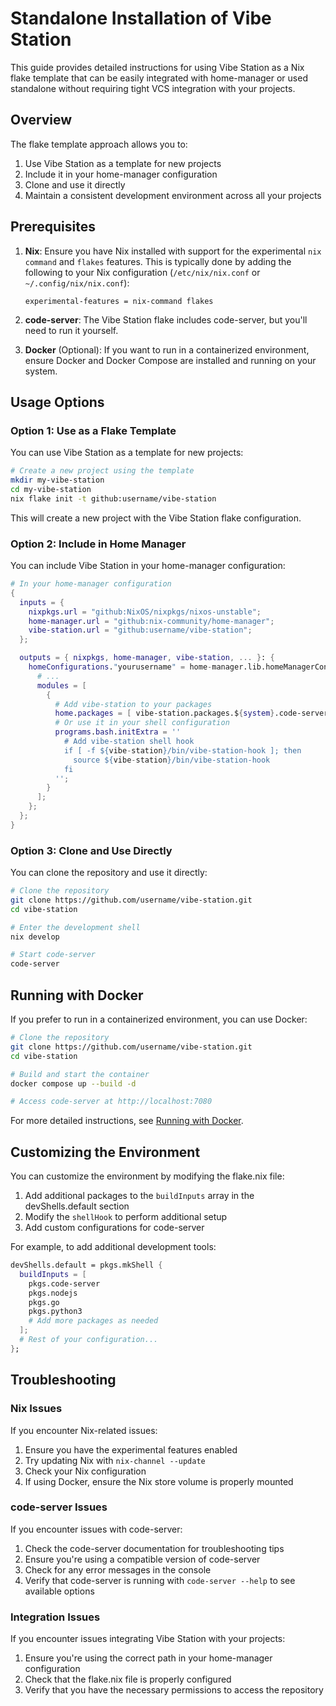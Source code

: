 # Standalone Installation of Vibe Station

This guide provides detailed instructions for using Vibe Station as a Nix flake template that can be easily integrated with home-manager or used standalone without requiring tight VCS integration with your projects.

## Overview

The flake template approach allows you to:

1. Use Vibe Station as a template for new projects
2. Include it in your home-manager configuration
3. Clone and use it directly
4. Maintain a consistent development environment across all your projects

## Prerequisites

1. **Nix**: Ensure you have Nix installed with support for the experimental `nix command` and `flakes` features. This is typically done by adding the following to your Nix configuration (`/etc/nix/nix.conf` or `~/.config/nix/nix.conf`):
   ```
   experimental-features = nix-command flakes
   ```

2. **code-server**: The Vibe Station flake includes code-server, but you'll need to run it yourself.

3. **Docker** (Optional): If you want to run in a containerized environment, ensure Docker and Docker Compose are installed and running on your system.

## Usage Options

### Option 1: Use as a Flake Template

You can use Vibe Station as a template for new projects:

```bash
# Create a new project using the template
mkdir my-vibe-station
cd my-vibe-station
nix flake init -t github:username/vibe-station
```

This will create a new project with the Vibe Station flake configuration.

### Option 2: Include in Home Manager

You can include Vibe Station in your home-manager configuration:

```nix
# In your home-manager configuration
{
  inputs = {
    nixpkgs.url = "github:NixOS/nixpkgs/nixos-unstable";
    home-manager.url = "github:nix-community/home-manager";
    vibe-station.url = "github:username/vibe-station";
  };

  outputs = { nixpkgs, home-manager, vibe-station, ... }: {
    homeConfigurations."yourusername" = home-manager.lib.homeManagerConfiguration {
      # ...
      modules = [
        {
          # Add vibe-station to your packages
          home.packages = [ vibe-station.packages.${system}.code-server ];
          # Or use it in your shell configuration
          programs.bash.initExtra = ''
            # Add vibe-station shell hook
            if [ -f ${vibe-station}/bin/vibe-station-hook ]; then
              source ${vibe-station}/bin/vibe-station-hook
            fi
          '';
        }
      ];
    };
  };
}
```

### Option 3: Clone and Use Directly

You can clone the repository and use it directly:

```bash
# Clone the repository
git clone https://github.com/username/vibe-station.git
cd vibe-station

# Enter the development shell
nix develop

# Start code-server
code-server
```

## Running with Docker

If you prefer to run in a containerized environment, you can use Docker:

```bash
# Clone the repository
git clone https://github.com/username/vibe-station.git
cd vibe-station

# Build and start the container
docker compose up --build -d

# Access code-server at http://localhost:7080
```

For more detailed instructions, see [Running with Docker](running-with-docker.md).

## Customizing the Environment

You can customize the environment by modifying the flake.nix file:

1. Add additional packages to the `buildInputs` array in the devShells.default section
2. Modify the `shellHook` to perform additional setup
3. Add custom configurations for code-server

For example, to add additional development tools:

```nix
devShells.default = pkgs.mkShell {
  buildInputs = [
    pkgs.code-server
    pkgs.nodejs
    pkgs.go
    pkgs.python3
    # Add more packages as needed
  ];
  # Rest of your configuration...
};
```

## Troubleshooting

### Nix Issues

If you encounter Nix-related issues:
1. Ensure you have the experimental features enabled
2. Try updating Nix with `nix-channel --update`
3. Check your Nix configuration
4. If using Docker, ensure the Nix store volume is properly mounted

### code-server Issues

If you encounter issues with code-server:
1. Check the code-server documentation for troubleshooting tips
2. Ensure you're using a compatible version of code-server
3. Check for any error messages in the console
4. Verify that code-server is running with `code-server --help` to see available options

### Integration Issues

If you encounter issues integrating Vibe Station with your projects:
1. Ensure you're using the correct path in your home-manager configuration
2. Check that the flake.nix file is properly configured
3. Verify that you have the necessary permissions to access the repository
